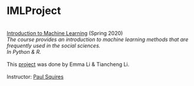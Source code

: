 # IMLProject
</br>[Introduction to Machine Learning](https://as.nyu.edu/content/nyu-as/as/departments/psychology/courses/current-topics1.html) (Spring 2020)
</br>_The course provides an introduction to machine learning methods that are frequently used in the social sciences.
</br>In Python & R._
</br>
</br>This [project](IML_Project_Emma&Tiancheng.ipynb) was done by Emma Li & Tiancheng Li.
</br>
</br>Instructor: [Paul Squires](https://as.nyu.edu/faculty/paul-squires.html)

